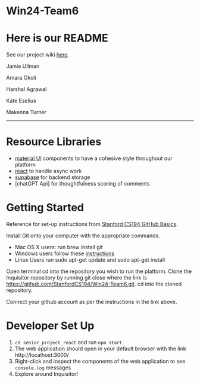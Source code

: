 # Win24-Team6
# Here is our README
See our project wiki [here](https://github.com/StanfordCS194/Win24-Team6/wiki).

Jamie Ullman

Amara Okoli

Harshal Agrawal

Kate Eselius

Makenna Turner

-----------------------------------------------------------------------------------------------------------------------------------------

# Resource Libraries 
* [material UI](https://mui.com/material-ui/) components to have a cohesive style throughout our platform  
* [react](https://react.dev/reference/react) to handle async work 
* [supabase](https://supabase.com/) for backend storage 
* [chatGPT Api] for thoughtfulness scoring of comments 

# Getting Started 
Reference for set-up instructions from [Stanford CS194 GitHub Basics](https://github.com/StanfordCS194/Home/wiki/GitHub-Basics).

Install Git onto your computer with the appropriate commands.
* Mac OS X users: run brew install git
* Windows users follow these [instructions](https://gitforwindows.org/)
* Linux Users run sudo apt-get update and sudo apt-get install

Open terminal 
cd into the repository you wish to run the platform.
Clone the Inquisitor repository by running git close <link> where the link is https://github.com/StanfordCS194/Win24-Team6.git.
cd into the cloned repository.

Connect your github account as per the instructions in the link above.

# Developer Set Up

1. `cd senior_project_react` and run `npm start`  
2. The web application should open in your default browser with the link http://localhost:3000/
3. Right-click and inspect the components of the web application to see `console.log` messages 
4. Explore around Inquisitor! 
